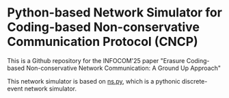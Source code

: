 # Python-based Network Simulator for Coding-based Non-conservative Communication Protocol (CNCP)
This is a Github repository for the INFOCOM'25 paper "Erasure Coding-based Non-conservative Network Communication: A Ground Up Approach"

This network simulator is based on [ns.py](https://github.com/TL-System/ns.py), which is a pythonic discrete-event network simulator. 

